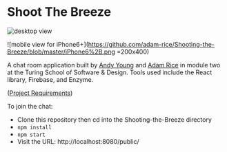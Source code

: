 # Shoot The Breeze

![desktop view](https://github.com/andy-young/Shooting-the-Breeze/blob/master/screen.png)

![mobile view for iPhone6+](https://github.com/adam-rice/Shooting-the-Breeze/blob/master/iPhone6%2B.png =200x400)

A chat room application built by [Andy Young](https://github.com/andy-young) and [Adam Rice](https://github.com/adam-rice) in module two at the Turing School of Software & Design. Tools used include the React library, Firebase, and Enzyme.

([Project Requirements](http://frontend.turing.io/projects/shoot-the-breeze))

To join the chat:
- Clone this repository then cd into the Shooting-the-Breeze directory
- `npm install`
- `npm start`
- Visit the URL: http://localhost:8080/public/
